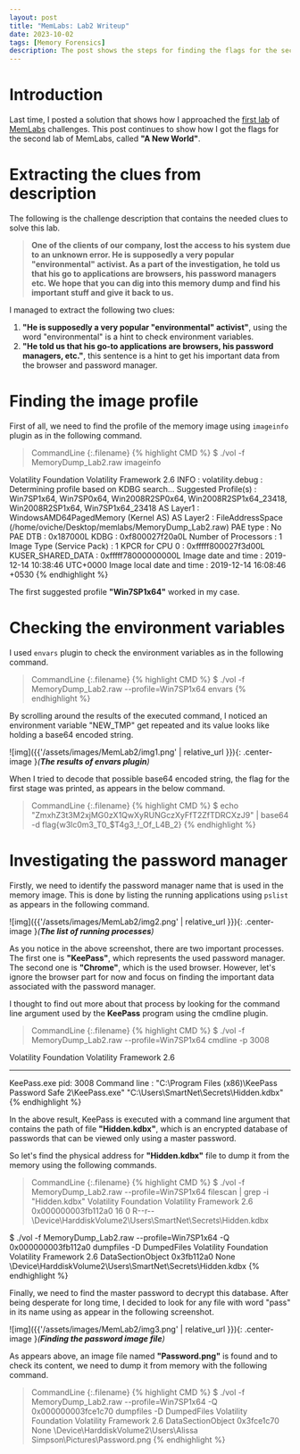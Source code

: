 ```yaml
---
layout: post
title: "MemLabs: Lab2 Writeup"
date: 2023-10-02
tags: [Memory Forensics] 
description: The post shows the steps for finding the flags for the second challenge of MemLabs.
---
```


# Introduction

Last time, I posted a solution that shows how I approached the [first lab](https://oviche.github.io/2023/09/MemLabs1/) of [MemLabs](https://github.com/stuxnet999/MemLabs/tree/master) challenges. This post continues to show how I got the flags for the second lab of MemLabs, called **"A New World"**.


# Extracting the clues from description

The following is the challenge description that contains the needed clues to solve this lab.

> **One of the clients of our company, lost the access to his system due to an unknown error. He is supposedly a very popular "environmental" activist. As a part of the investigation, he told us that his go to applications are browsers, his password managers etc. We hope that you can dig into this memory dump and find his important stuff and give it back to us.**

I managed to extract the following two clues:

1. **"He is supposedly a very popular "environmental" activist"**, using the word "environmental" is a hint to check environment variables. 
2. **"He told us that his go-to applications are browsers, his password managers, etc."**, this sentence is a hint to get his important data from the browser and password manager.

# Finding the image profile

First of all, we need to find the profile of the memory image using `imageinfo` plugin as in the following command.

> CommandLine 
{:.filename}
{% highlight CMD %}
$ ./vol -f MemoryDump_Lab2.raw imageinfo

Volatility Foundation Volatility Framework 2.6
INFO    : volatility.debug    : Determining profile based on KDBG search...
          Suggested Profile(s) : Win7SP1x64, Win7SP0x64, Win2008R2SP0x64, Win2008R2SP1x64_23418, Win2008R2SP1x64, Win7SP1x64_23418
                     AS Layer1 : WindowsAMD64PagedMemory (Kernel AS)
                     AS Layer2 : FileAddressSpace (/home/oviche/Desktop/memlabs/MemoryDump_Lab2.raw)
                      PAE type : No PAE
                           DTB : 0x187000L
                          KDBG : 0xf800027f20a0L
          Number of Processors : 1
     Image Type (Service Pack) : 1
                KPCR for CPU 0 : 0xfffff800027f3d00L
             KUSER_SHARED_DATA : 0xfffff78000000000L
           Image date and time : 2019-12-14 10:38:46 UTC+0000
     Image local date and time : 2019-12-14 16:08:46 +0530
{% endhighlight %}

The first suggested profile **"Win7SP1x64"** worked in my case.

# Checking the environment variables

I used `envars` plugin to check the environment variables as in the following command.
> CommandLine 
{:.filename}
{% highlight CMD %}
$ ./vol -f MemoryDump_Lab2.raw --profile=Win7SP1x64 envars
{% endhighlight %}

By scrolling around the results of the executed command, I noticed an environment variable "NEW_TMP" get repeated and its value looks like holding a base64 encoded string.

![img]({{'/assets/images/MemLab2/img1.png' | relative_url }}){: .center-image }*(**The results of envars plugin**)*

When I tried to decode that possible base64 encoded string, the flag for the first stage was printed, as appears in the below command.
> CommandLine 
{:.filename}
{% highlight CMD %}
$ echo "ZmxhZ3t3M2xjMG0zX1QwXyRUNGczXyFfT2ZfTDRCXzJ9" | base64 -d
flag{w3lc0m3_T0_$T4g3_!_Of_L4B_2}
{% endhighlight %}

# Investigating the password manager

Firstly, we need to identify the password manager name that is used in the memory image. This is done by listing the running applications using `pslist` as appears in the following command.

![img]({{'/assets/images/MemLab2/img2.png' | relative_url }}){: .center-image }*(**The list of running processes**)*

As you notice in the above screenshot, there are two important processes. The first one is **"KeePass"**, which represents the used password manager. The second one is **"Chrome"**, which is the used browser. However, let's ignore the browser part for now and focus on finding the important data associated with the password manager.

I thought to find out more about that process by looking for the command line argument used by the **KeePass** program using the cmdline plugin.
> CommandLine 
{:.filename}
{% highlight CMD %}
$ ./vol -f MemoryDump_Lab2.raw --profile=Win7SP1x64 cmdline -p 3008

Volatility Foundation Volatility Framework 2.6
************************************************************************
KeePass.exe pid:   3008
Command line : "C:\Program Files (x86)\KeePass Password Safe 2\KeePass.exe" "C:\Users\SmartNet\Secrets\Hidden.kdbx"
{% endhighlight %}

In the above result, KeePass is executed with a command line argument that contains the path of file  **"Hidden.kdbx"**, which is an encrypted database of passwords that can be viewed only using a master password.

So let's find the physical address for **"Hidden.kdbx"** file to dump it from the memory using the following commands.
> CommandLine 
{:.filename}
{% highlight CMD %}
$ ./vol -f MemoryDump_Lab2.raw --profile=Win7SP1x64 filescan | grep -i "Hidden.kdbx"
Volatility Foundation Volatility Framework 2.6
0x000000003fb112a0     16      0 R--r-- \Device\HarddiskVolume2\Users\SmartNet\Secrets\Hidden.kdbx

$ ./vol -f MemoryDump_Lab2.raw --profile=Win7SP1x64 -Q 0x000000003fb112a0 dumpfiles -D DumpedFiles
Volatility Foundation Volatility Framework 2.6
DataSectionObject 0x3fb112a0   None   \Device\HarddiskVolume2\Users\SmartNet\Secrets\Hidden.kdbx
{% endhighlight %}

Finally, we need to find the master password to decrypt this database. After being desperate for long time, I decided to look for any file with word "pass" in its name using as appear in the following screenshot.

![img]({{'/assets/images/MemLab2/img3.png' | relative_url }}){: .center-image }*(**Finding the password image file**)*

As appears above, an image file named **"Password.png"** is found and to check its content, we need to dump it from memory with the following command. 

> CommandLine 
{:.filename}
{% highlight CMD %}
$ ./vol -f MemoryDump_Lab2.raw --profile=Win7SP1x64 -Q 0x000000003fce1c70 dumpfiles -D DumpedFiles
Volatility Foundation Volatility Framework 2.6
DataSectionObject 0x3fce1c70   None   \Device\HarddiskVolume2\Users\Alissa Simpson\Pictures\Password.png
{% endhighlight %}





